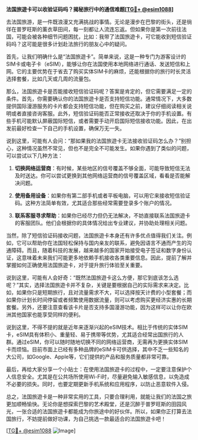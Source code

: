 **法国旅遊卡可以收验证码吗？揭秘旅行中的通信难题[[TG💪+ @esim1088](https://t.me/s/esim1088)]**

去法国旅游，是一件既浪漫又充满挑战的事情。无论是漫步在巴黎的街头，还是徜徉在普罗旺斯的薰衣草田间，每一刻都让人流连忘返。但如果你是第一次前往法国，可能会被各种细节问题困扰，比如：我带了法国旅遊卡，可它能收到短信验证码吗？这可能是很多计划赴法旅行的朋友心中的疑问。

首先，让我们明确什么是“法国旅遊卡”。简单来说，这是一种专门为游客设计的SIM卡或电子卡（eSIM），能够让你在法国使用本地网络进行通话、发送短信和上网。它的主要优势在于省去了购买实体SIM卡的麻烦，还能根据你的旅行时长灵活选择套餐，比如几天或几周的流量包。

那么，法国旅遊卡是否能接收短信验证码呢？答案是肯定的，但它需要满足一定的条件。首先，你需要确认你的法国旅遊卡是否支持短信功能。通常情况下，大多数提供国际漫游服务的卡片都会支持短信功能，但在购买之前，建议仔细阅读相关说明或者直接咨询客服。此外，短信验证码能否正常接收还取决于你的手机设置。有些手机可能默认屏蔽国际短信，或者需要手动开启国际短信接收功能。因此，在出发前最好检查一下自己的手机设置，确保万无一失。

说到这里，可能有人会问：“那如果我的法国旅遊卡无法接收验证码怎么办？”别担心，这种情况虽然不常见，但也不是完全不可能发生。如果你遇到了类似的问题，可以尝试以下几种方法：

1. **切换网络运营商**：有时候，某些地区的信号覆盖不够全面，可能导致短信无法及时送达。你可以尝试更换到其他网络运营商的信号覆盖区域，看看是否能解决问题。
   
2. **使用备用设备**：如果你有第二部手机或者平板电脑，可以用它来接收短信验证码。这种方法简单有效，尤其适合那些经常需要登录多个账户的情况。

3. **联系客服寻求帮助**：如果你已经尽力但仍无法解决，不妨直接联系法国旅遊卡的客服团队。他们会根据你的具体情况给出专业建议，并协助处理相关问题。

当然，除了短信验证码接收问题，法国旅遊卡本身还有许多优点值得我们关注。例如，它可以帮助你在法国轻松保持与国内亲友的联系，避免因语言不通而产生的沟通障碍。而且，随着科技的发展，越来越多的国家开始接受电子签证和数字身份认证，这意味着未来我们可能更多地依赖手机接收各类重要信息。因此，提前了解并掌握如何正确使用法国旅遊卡，对于提升旅行体验至关重要。

说到这里，可能有人会好奇：“既然法国旅遊卡这么方便，那它到底该怎么选呢？”其实，选择法国旅遊卡并不复杂，关键是要根据自己的实际需求来决定。比如，如果你只是短期旅行，且对流量需求不大，可以选择按天计费的小型套餐；而如果你计划长时间停留或者频繁使用数据流量，则可以考虑购买更经济实惠的长期套餐。另外，还要注意查看该卡片是否支持多国漫游功能，因为这样可以让你在欧洲其他国家也能享受同样的便利。

说到这里，不得不提的就是近年来逐渐兴起的eSIM技术。相比于传统的实体SIM卡，eSIM具有体积小、重量轻、易于携带等优势，尤其适合经常出国旅行的人群。通过eSIM，你可以随时随地切换不同的网络运营商，无需再为更换实体SIM卡而烦恼。目前市面上已经有多种品牌的eSIM卡可供选择，其中不乏一些知名的大公司，如Google、Apple等，它们提供的产品和服务质量都非常可靠。

最后，再给大家分享一个小贴士：在使用法国旅遊卡的过程中，一定要注意保护个人信息安全。尤其是在公共场所使用Wi-Fi时，尽量避免输入敏感信息，以免造成不必要的损失。同时，也要定期更新手机系统和应用程序，以防止恶意软件入侵。

总之，法国旅遊卡是一种非常实用的工具，只要合理利用，就能让我们的法国之旅更加顺畅愉快。无论你是想探索巴黎的艺术殿堂，还是沉醉于普罗旺斯的田园风光，一张合适的法国旅遊卡都能成为你旅途中的好伙伴。所以，如果你正打算去法国旅行，不妨提前做好功课，为自己挑选一款最适合的法国旅遊卡吧！

[[TG💪+ @esim1088](https://t.me/s/esim1088) ![Image](https://i.postimg.cc/4NQfJmqS/Snipaste-2025-05-13-00-14-12.png)]